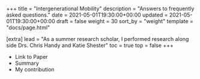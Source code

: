 +++
title = "Intergenerational Mobility"
description = "Answers to frequently asked questions."
date = 2021-05-01T19:30:00+00:00
updated = 2021-05-01T19:30:00+00:00
draft = false
weight = 30
sort_by = "weight"
template = "docs/page.html"

[extra]
lead = "As a summer research scholar, I performed research along side Drs. Chris Handy and Katie Shester"
toc = true
top = false
+++

* Link to Paper
* Summary
* My contribution



